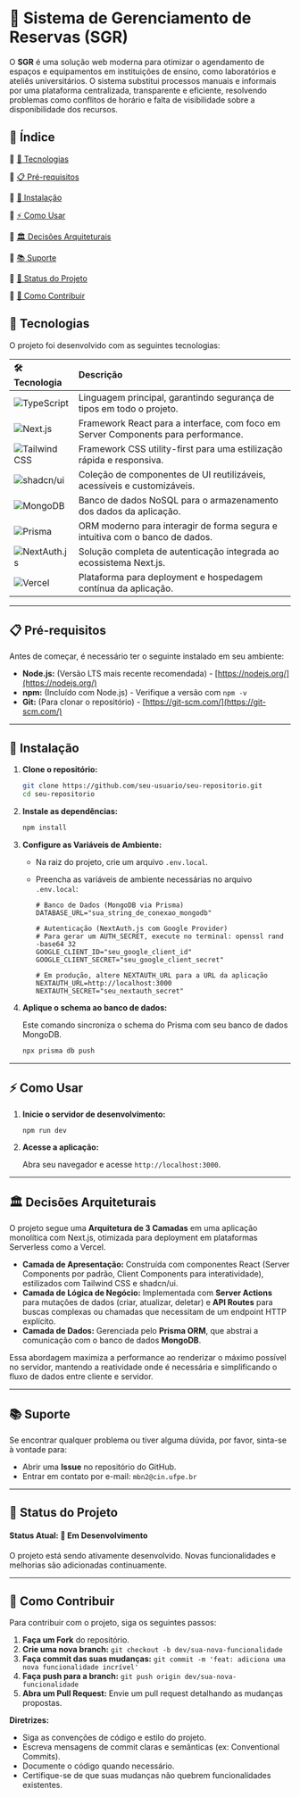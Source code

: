 # 📅 Sistema de Gerenciamento de Reservas (SGR)

O **SGR** é uma solução web moderna para otimizar o agendamento de espaços e equipamentos em instituições de ensino, como laboratórios e ateliês universitários. O sistema substitui processos manuais e informais por uma plataforma centralizada, transparente e eficiente, resolvendo problemas como conflitos de horário e falta de visibilidade sobre a disponibilidade dos recursos.

## 📖 Índice

🔹 [🚀 Tecnologias](#tecnologias)

🔹 [📋 Pré-requisitos](#pré-requisitos)

🔹 [💾 Instalação](#instalação)

🔹 [⚡ Como Usar](#como-usar)

🔹 [🏛️ Decisões Arquiteturais](#decisões-arquiteturais)

🔹 [📚 Suporte](#suporte)

🔹 [📌 Status do Projeto](#status-do-projeto)

🔹 [🤝 Como Contribuir](#como-contribuir)

## 🚀 Tecnologias

O projeto foi desenvolvido com as seguintes tecnologias:

| 🛠️ Tecnologia       | Descrição                                      |
| :------------------ | :----------------------------------------------- |
| ![TypeScript](https://img.shields.io/badge/TypeScript-3178C6?style=for-the-badge&logo=typescript&logoColor=white) | Linguagem principal, garantindo segurança de tipos em todo o projeto. |
| ![Next.js](https://img.shields.io/badge/Next.js-000000?style=for-the-badge&logo=nextdotjs&logoColor=white)     | Framework React para a interface, com foco em Server Components para performance. |
| ![Tailwind CSS](https://img.shields.io/badge/Tailwind_CSS-06B6D4?style=for-the-badge&logo=tailwindcss&logoColor=white) | Framework CSS utility-first para uma estilização rápida e responsiva. |
| ![shadcn/ui](https://img.shields.io/badge/shadcn/ui-000000?style=for-the-badge&logo=shadcnui&logoColor=white) | Coleção de componentes de UI reutilizáveis, acessíveis e customizáveis. |
| ![MongoDB](https://img.shields.io/badge/MongoDB-47A248?style=for-the-badge&logo=mongodb&logoColor=white)       | Banco de dados NoSQL para o armazenamento dos dados da aplicação. |
| ![Prisma](https://img.shields.io/badge/Prisma-2D3748?style=for-the-badge&logo=prisma&logoColor=white)       | ORM moderno para interagir de forma segura e intuitiva com o banco de dados. |
| ![NextAuth.js](https://img.shields.io/badge/NextAuth.js-000000?style=for-the-badge&logo=nextauth&logoColor=white)       | Solução completa de autenticação integrada ao ecossistema Next.js. |
| ![Vercel](https://img.shields.io/badge/Vercel-000000?style=for-the-badge&logo=vercel&logoColor=white)         | Plataforma para deployment e hospedagem contínua da aplicação. |

---

## 📋 Pré-requisitos

Antes de começar, é necessário ter o seguinte instalado em seu ambiente:

*   **Node.js:** (Versão LTS mais recente recomendada) - [https://nodejs.org/](https://nodejs.org/)
*   **npm:** (Incluído com Node.js) - Verifique a versão com `npm -v`
*   **Git:** (Para clonar o repositório) - [https://git-scm.com/](https://git-scm.com/)

---

## 💾 Instalação

1.  **Clone o repositório:**

    ```bash
    git clone https://github.com/seu-usuario/seu-repositorio.git
    cd seu-repositorio
    ```

2.  **Instale as dependências:**

    ```bash
    npm install
    ```

3.  **Configure as Variáveis de Ambiente:**

    *   Na raiz do projeto, crie um arquivo `.env.local`.
    *   Preencha as variáveis de ambiente necessárias no arquivo `.env.local`:

        ```env
        # Banco de Dados (MongoDB via Prisma)
        DATABASE_URL="sua_string_de_conexao_mongodb"

        # Autenticação (NextAuth.js com Google Provider)
        # Para gerar um AUTH_SECRET, execute no terminal: openssl rand -base64 32
        GOOGLE_CLIENT_ID="seu_google_client_id"
        GOOGLE_CLIENT_SECRET="seu_google_client_secret"

        # Em produção, altere NEXTAUTH_URL para a URL da aplicação
        NEXTAUTH_URL=http://localhost:3000
        NEXTAUTH_SECRET="seu_nextauth_secret"
        ```

4.  **Aplique o schema ao banco de dados:**

    Este comando sincroniza o schema do Prisma com seu banco de dados MongoDB.

    ```bash
    npx prisma db push
    ```

---

## ⚡ Como Usar

1.  **Inicie o servidor de desenvolvimento:**

    ```bash
    npm run dev
    ```

2.  **Acesse a aplicação:**

    Abra seu navegador e acesse `http://localhost:3000`.

---

## 🏛️ Decisões Arquiteturais

O projeto segue uma **Arquitetura de 3 Camadas** em uma aplicação monolítica com Next.js, otimizada para deployment em plataformas Serverless como a Vercel.

*   **Camada de Apresentação:** Construída com componentes React (Server Components por padrão, Client Components para interatividade), estilizados com Tailwind CSS e shadcn/ui.
*   **Camada de Lógica de Negócio:** Implementada com **Server Actions** para mutações de dados (criar, atualizar, deletar) e **API Routes** para buscas complexas ou chamadas que necessitam de um endpoint HTTP explícito.
*   **Camada de Dados:** Gerenciada pelo **Prisma ORM**, que abstrai a comunicação com o banco de dados **MongoDB**.

Essa abordagem maximiza a performance ao renderizar o máximo possível no servidor, mantendo a reatividade onde é necessária e simplificando o fluxo de dados entre cliente e servidor.

---

## 📚 Suporte

Se encontrar qualquer problema ou tiver alguma dúvida, por favor, sinta-se à vontade para:

*   Abrir uma **Issue** no repositório do GitHub.
*   Entrar em contato por e-mail: `mbn2@cin.ufpe.br`

---

## 📌 Status do Projeto

#### Status Atual: 🚀 Em Desenvolvimento

O projeto está sendo ativamente desenvolvido. Novas funcionalidades e melhorias são adicionadas continuamente.

---

## 🤝 Como Contribuir

Para contribuir com o projeto, siga os seguintes passos:

1.  **Faça um Fork** do repositório.
2.  **Crie uma nova branch:** `git checkout -b dev/sua-nova-funcionalidade`
3.  **Faça commit das suas mudanças:** `git commit -m 'feat: adiciona uma nova funcionalidade incrível'`
4.  **Faça push para a branch:** `git push origin dev/sua-nova-funcionalidade`
5.  **Abra um Pull Request:** Envie um pull request detalhando as mudanças propostas.

**Diretrizes:**
*   Siga as convenções de código e estilo do projeto.
*   Escreva mensagens de commit claras e semânticas (ex: Conventional Commits).
*   Documente o código quando necessário.
*   Certifique-se de que suas mudanças não quebrem funcionalidades existentes.